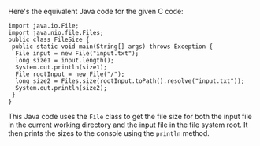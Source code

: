 Here's the equivalent Java code for the given C code:
```
import java.io.File;
import java.nio.file.Files;
public class FileSize {
 public static void main(String[] args) throws Exception {
  File input = new File("input.txt");
  long size1 = input.length();
  System.out.println(size1);
  File rootInput = new File("/");
  long size2 = Files.size(rootInput.toPath().resolve("input.txt"));
  System.out.println(size2);
 }
}
```
This Java code uses the `File` class to get the file size for both the input file in the current working directory and the input file in the file system root. It then prints the sizes to the console using the `println` method.


